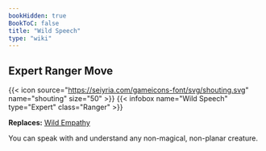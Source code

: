 ```yaml
---
bookHidden: true
BookToC: false
title: "Wild Speech"
type: "wiki"
---
```

## Expert Ranger Move
{{< icon source="https://seiyria.com/gameicons-font/svg/shouting.svg" name="shouting" size="50" >}}
{{< infobox name="Wild Speech" type="Expert" class="Ranger" >}}

**Replaces:** [Wild Empathy](/wild-empathy/)

You can speak with and understand any non-magical, non-planar creature.